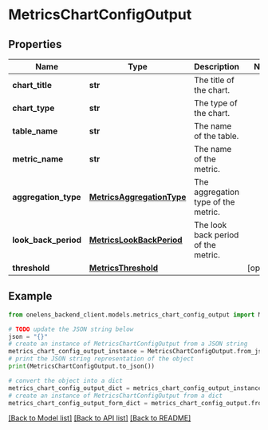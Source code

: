 # MetricsChartConfigOutput


## Properties

Name | Type | Description | Notes
------------ | ------------- | ------------- | -------------
**chart_title** | **str** | The title of the chart. | 
**chart_type** | **str** | The type of the chart. | 
**table_name** | **str** | The name of the table. | 
**metric_name** | **str** | The name of the metric. | 
**aggregation_type** | [**MetricsAggregationType**](MetricsAggregationType.md) | The aggregation type of the metric. | 
**look_back_period** | [**MetricsLookBackPeriod**](MetricsLookBackPeriod.md) | The look back period of the metric. | 
**threshold** | [**MetricsThreshold**](MetricsThreshold.md) |  | [optional] 

## Example

```python
from onelens_backend_client.models.metrics_chart_config_output import MetricsChartConfigOutput

# TODO update the JSON string below
json = "{}"
# create an instance of MetricsChartConfigOutput from a JSON string
metrics_chart_config_output_instance = MetricsChartConfigOutput.from_json(json)
# print the JSON string representation of the object
print(MetricsChartConfigOutput.to_json())

# convert the object into a dict
metrics_chart_config_output_dict = metrics_chart_config_output_instance.to_dict()
# create an instance of MetricsChartConfigOutput from a dict
metrics_chart_config_output_form_dict = metrics_chart_config_output.from_dict(metrics_chart_config_output_dict)
```
[[Back to Model list]](../README.md#documentation-for-models) [[Back to API list]](../README.md#documentation-for-api-endpoints) [[Back to README]](../README.md)


